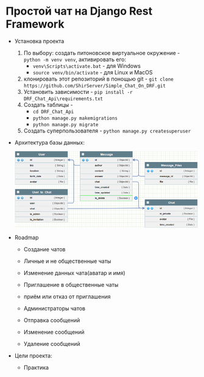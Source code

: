 # Простой чат на Django Rest Framework

* Установка проекта
    1. По выбору: создать питоновское виртуальное окружение - `python -m venv venv`, активировать его:
        * `venv\Scripts\activate.bat` - для Windows
        * `source venv/bin/activate` - для Linux и MacOS
    2. клонировать этот репозиторий в понощью git - `git clone https://github.com/ShirServer/Simple_Chat_On_DRF.git`
    3. Установить зависимости - `pip install -r DRF_Chat_Api\requirements.txt`
    4. Создать таблицы - 
       * `cd DRF_Chat_Api`
       * `python manage.py makemigrations`
       * `python manage.py migrate`
    5. Создать суперпользователя -  `python manage.py createsuperuser`


* Архитектура базы данных:

  ![](Pictures/chrome_g053zdcvGc.png)


* Roadmap
  * Создание чатов
  * Личные и не общественные чаты
  * Изменение данных чата(аватар и имя)
  * Приглашение в общественные чаты
  * приём или отказ от приглашения
  * Администраторы чатов
  
  * Отправка сообщений
  * Изменение сообщений
  * Удаление сообщений

* Цели проекта:
  * Практика


